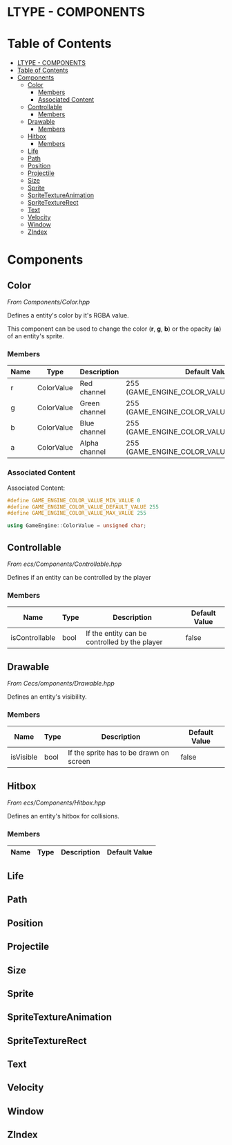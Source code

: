 # LTYPE - COMPONENTS

# Table of Contents
- [LTYPE - COMPONENTS](#ltype---components)
- [Table of Contents](#table-of-contents)
- [Components](#components)
  - [Color](#color)
    - [Members](#members)
    - [Associated Content](#associated-content)
  - [Controllable](#controllable)
    - [Members](#members-1)
  - [Drawable](#drawable)
    - [Members](#members-2)
  - [Hitbox](#hitbox)
    - [Members](#members-3)
  - [Life](#life)
  - [Path](#path)
  - [Position](#position)
  - [Projectile](#projectile)
  - [Size](#size)
  - [Sprite](#sprite)
  - [SpriteTextureAnimation](#spritetextureanimation)
  - [SpriteTextureRect](#spritetexturerect)
  - [Text](#text)
  - [Velocity](#velocity)
  - [Window](#window)
  - [ZIndex](#zindex)

# Components

## Color

*From Components/Color.hpp*

Defines a entity's color by it's RGBA value.

This component can be used to change the color (**r**, **g**, **b**) or the opacity (**a**) of an entity's sprite.

### Members

|Name|Type|Description|Default Value|
|----|----|-----------|-------------|
|r|ColorValue|Red channel|255 (GAME_ENGINE_COLOR_VALUE_DEFAULT_VALUE)|
|g|ColorValue|Green channel|255 (GAME_ENGINE_COLOR_VALUE_DEFAULT_VALUE)|
|b|ColorValue|Blue channel|255 (GAME_ENGINE_COLOR_VALUE_DEFAULT_VALUE)|
|a|ColorValue|Alpha channel|255 (GAME_ENGINE_COLOR_VALUE_DEFAULT_VALUE)|

### Associated Content

Associated Content:
```cpp
#define GAME_ENGINE_COLOR_VALUE_MIN_VALUE 0
#define GAME_ENGINE_COLOR_VALUE_DEFAULT_VALUE 255
#define GAME_ENGINE_COLOR_VALUE_MAX_VALUE 255
```
```cpp
using GameEngine::ColorValue = unsigned char;
```

## Controllable

*From ecs/Components/Controllable.hpp*

Defines if an entity can be controlled by the player

### Members

|Name|Type|Description|Default Value|
|----|----|-----------|-------------|
|isControllable|bool|If the entity can be controlled by the player|false|

## Drawable

*From Cecs/omponents/Drawable.hpp*

Defines an entity's visibility.

### Members

|Name|Type|Description|Default Value|
|----|----|-----------|-------------|
|isVisible|bool|If the sprite has to be drawn on screen|false|

## Hitbox

*From ecs/Components/Hitbox.hpp*

Defines an entity's hitbox for collisions.

### Members

|Name|Type|Description|Default Value|
|----|----|-----------|-------------|

## Life

## Path

## Position

## Projectile

## Size

## Sprite

## SpriteTextureAnimation

## SpriteTextureRect

## Text

## Velocity

## Window

## ZIndex